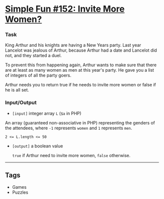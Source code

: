 # [Simple Fun #152: Invite More Women?](https://www.codewars.com/kata/58acfe4ae0201e1708000075)

### Task

King Arthur and his knights are having a New Years party. Last year Lancelot was jealous of Arthur, because Arthur had a date and Lancelot did not, and they started a duel.

To prevent this from happening again, Arthur wants to make sure that there are at least as many women as men at this year's party. He gave you a list of integers of all the party goers.

Arthur needs you to return true if he needs to invite more women or false if he is all set.

### Input/Output

- `[input]` integer array `L` (`$a` in PHP)

An array (guaranteed non-associative in PHP) representing the genders of the attendees, where `-1` represents `women` and `1` represents `men`.

`2 <= L.length <= 50`

- `[output]` a boolean value

  `true` if Arthur need to invite more women, `false` otherwise.

---

## Tags

- Games
- Puzzles
